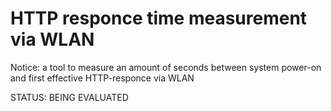 # HTTP responce time measurement via WLAN 

Notice: a tool to measure an amount of seconds between system power-on and first effective HTTP-responce via WLAN

STATUS: BEING EVALUATED
